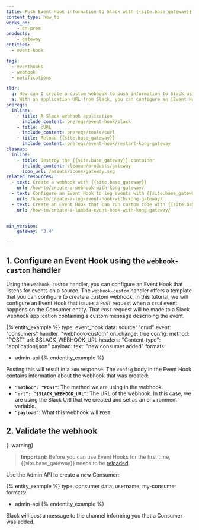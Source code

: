 ```yaml
---
title: Push Event Hook information to Slack with {{site.base_gateway}}
content_type: how_to
works_on:
    - on-prem
products:
    - gateway
entities:
  - event-hook

tags:
  - eventhooks
  - webhook
  - notifications

tldr:
  q: How can I create a custom webhook to push information to Slack using Event Hooks?
  a: With an application URL from Slack, you can configure an [Event Hook](/gateway/entities/event-hook/) using the `webhook-custom` handler that can `POST` event information to Slack.
prereqs:
  inline:
    - title: A Slack webhook application
      include_content: prereqs/event-hook/slack
    - title: cURL
      include_content: prereqs/tools/curl
    - title: Reload {{site.base_gateway}}
      include_content: prereqs/event-hook/restart-kong-gateway
cleanup:
  inline:
    - title: Destroy the {{site.base_gateway}} container
      include_content: cleanup/products/gateway
      icon_url: /assets/icons/gateway.svg
related_resources:
  - text: Create a webhook with {{site.base_gateway}}
    url: /how-to/create-a-webhook-with-kong-gateway/
  - text: Configure an Event Hook to log events with {{site.base_gateway}}
    url: /how-to/create-a-log-event-hook-with-kong-gateway/
  - text: Create an Event Hook that can run custom code with {{site.base_gateway}}
    url: /how-to/create-a-lambda-event-hook-with-kong-gateway/


min_version:
    gateway: '3.4'

---
```



## 1. Configure an Event Hook using the `webhook-custom` handler


Using the `webhook-custom` handler, you can configure an Event Hook that listens for events on a source. The `webhook-custom` handler offers a template that you can configure to create a custom webhook. In this tutorial, we will configure an Event Hook that issues a `POST` request when a `crud` event happens on the Consumer entity. That `POST` request will be made to a Slack webhook application containing a custom message describing the event. 

{% entity_example %}
type: event_hook
data:
  source: "crud"
  event: "consumers"
  handler: "webhook-custom"
  on_change: true
  config:
    method: "POST"
    url: $SLACK_WEBHOOK_URL
    headers:
      "Content-type": "application/json"
    payload:
      text: "new consumer added"
formats:
  - admin-api
{% endentity_example %}

Posting this will result in a `200` response. The `config` body in the Event Hook contains information about the webhook that was created: 

* **`"method": "POST"`**: The method we are using in the webhook.
* **`"url": "$SLACK_WEBHOOK_URL"`**: The URL of the webhook. In this case, we are using the Slack URl that we created and set as an environment variable. 
* **`"payload"`**: What this webhook will `POST`. 


## 2. Validate the webhook


{:.warning}
> **Important**:  Before you can use Event Hooks for the first time, {{site.base_gateway}} needs to be [reloaded](/how-to/restart-kong-gateway-container/).


Use the Admin API to create a new Consumer: 


{% entity_example %}
type: consumer
data:
  username: my-consumer
formats:
  - admin-api
{% endentity_example %}

Slack will post a message to the channel informing you that a Consumer was added. 
